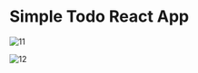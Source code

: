# Simple Todo React App

![11](https://github.com/HidayahJadaan/Todo-React-App/assets/121747756/729648dd-6b66-4baf-88e4-415baf4f5c2f)

![12](https://github.com/HidayahJadaan/Todo-React-App/assets/121747756/d3ca7f87-5bf8-4fec-beb1-5df247ce076d)
